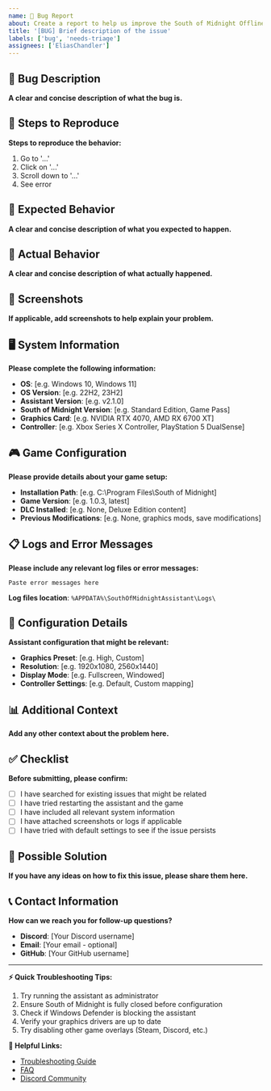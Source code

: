 ```yaml
---
name: 🐛 Bug Report
about: Create a report to help us improve the South of Midnight Offline Setup Assistant
title: '[BUG] Brief description of the issue'
labels: ['bug', 'needs-triage']
assignees: ['EliasChandler']
---
```


## 🐛 Bug Description
**A clear and concise description of what the bug is.**

## 🔄 Steps to Reproduce
**Steps to reproduce the behavior:**
1. Go to '...'
2. Click on '...'
3. Scroll down to '...'
4. See error

## 🎯 Expected Behavior
**A clear and concise description of what you expected to happen.**

## 🚫 Actual Behavior
**A clear and concise description of what actually happened.**

## 📸 Screenshots
**If applicable, add screenshots to help explain your problem.**

## 🖥️ System Information
**Please complete the following information:**
- **OS**: [e.g. Windows 10, Windows 11]
- **OS Version**: [e.g. 22H2, 23H2]
- **Assistant Version**: [e.g. v2.1.0]
- **South of Midnight Version**: [e.g. Standard Edition, Game Pass]
- **Graphics Card**: [e.g. NVIDIA RTX 4070, AMD RX 6700 XT]
- **Controller**: [e.g. Xbox Series X Controller, PlayStation 5 DualSense]

## 🎮 Game Configuration
**Please provide details about your game setup:**
- **Installation Path**: [e.g. C:\Program Files\South of Midnight]
- **Game Version**: [e.g. 1.0.3, latest]
- **DLC Installed**: [e.g. None, Deluxe Edition content]
- **Previous Modifications**: [e.g. None, graphics mods, save modifications]

## 📋 Logs and Error Messages
**Please include any relevant log files or error messages:**
```
Paste error messages here
```

**Log files location**: `%APPDATA%\SouthOfMidnightAssistant\Logs\`

## 🔧 Configuration Details
**Assistant configuration that might be relevant:**
- **Graphics Preset**: [e.g. High, Custom]
- **Resolution**: [e.g. 1920x1080, 2560x1440]
- **Display Mode**: [e.g. Fullscreen, Windowed]
- **Controller Settings**: [e.g. Default, Custom mapping]

## 📊 Additional Context
**Add any other context about the problem here.**

## ✅ Checklist
**Before submitting, please confirm:**
- [ ] I have searched for existing issues that might be related
- [ ] I have tried restarting the assistant and the game
- [ ] I have included all relevant system information
- [ ] I have attached screenshots or logs if applicable
- [ ] I have tried with default settings to see if the issue persists

## 🚀 Possible Solution
**If you have any ideas on how to fix this issue, please share them here.**

## 📞 Contact Information
**How can we reach you for follow-up questions?**
- **Discord**: [Your Discord username]
- **Email**: [Your email - optional]
- **GitHub**: [Your GitHub username]

---

**⚡ Quick Troubleshooting Tips:**
1. Try running the assistant as administrator
2. Ensure South of Midnight is fully closed before configuration
3. Check if Windows Defender is blocking the assistant
4. Verify your graphics drivers are up to date
5. Try disabling other game overlays (Steam, Discord, etc.)

**🔗 Helpful Links:**
- [Troubleshooting Guide](https://github.com/South-of-Midnight-Offline-Free/south-of-midnight-offline-setup-assistant/wiki/Troubleshooting)
- [FAQ](https://github.com/South-of-Midnight-Offline-Free/south-of-midnight-offline-setup-assistant/wiki/FAQ)
- [Discord Community](https://discord.gg/southofmidnight) 